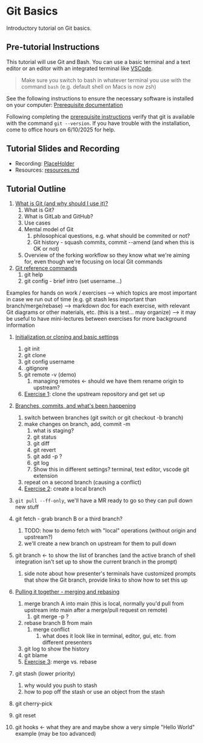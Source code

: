 # Git Basics

Introductory tutorial on Git basics.

## Pre-tutorial Instructions

This tutorial will use Git and Bash. You can use a basic terminal and a text editor or an editor
with an integrated terminal like [VSCode](https://code.visualstudio.com/).

> Make sure you switch to bash in whatever terminal you use with the command `bash` (e.g. default shell on Macs is now zsh)

See the following
instructions to ensure the necessary software is installed on your computer: [Prerequisite documentation](./pages/prereq.md)

Following completing the [prerequisite instructions](./pages/prereq.md) verify that git is available with the command `git --version`. If you have trouble with the installation, come to office hours on 6/10/2025 for help.

## Tutorial Slides and Recording

- Recording: [PlaceHolder](TODO)
- Resources: [resources.md](resources.md)

## Tutorial Outline

1. [What is Git (and why should I use it)?](./pages/what-is-git.md)
   1. What is Git?
   2. What is GitLab and GitHub?
   3. Use cases
   4. Mental model of Git
      1. philosophical questions, e.g. what should be commited or not?
      2. Git history - squash commits, commit --amend (and when this is OK or not)
   5. Overview of the forking workflow so they know what we're aiming for, even though we're focusing on local Git commands
2. [Git reference commands](./pages/git-help-and-config.md)
   1. git help
   2. git config - brief intro (set username...)

Examples for hands on work / exercises
--> which topics are most important in case we run out of time (e.g. git stash less important than branch/merge/rebase)
--> markdown doc for each exercise, with relevant Git diagrams or other materials, etc. (this is a test... may organize)
--> it may be useful to have mini-lectures between exercises for more background information

1. [Initialization or cloning and basic settings](./pages/git-going.md)

   1. git init
   2. git clone
   3. git config username
   4. .gitignore
   5. git remote -v (demo)
      1. managing remotes <- should we have them rename origin to upstream?
   6. [Exercise 1](./pages/ex1-clone-and-setup.md): clone the upstream repository and get set up

2. [Branches, commits, and what's been happening](./pages/branching-commits-history.md)

   1. switch between branches (git switch or git checkout -b branch)
   2. make changes on branch, add, commit -m
      1. what is staging?
      2. git status
      3. git diff
      4. git revert
      5. git add -p ?
      6. git log
      7. Show this in different settings? terminal, text editor, vscode git extension
   3. repeat on a second branch (causing a conflict)
   4. [Exercise 2](./pages/ex2-local-branch-and-commit.md): create a local branch

3. `git pull --ff-only`, we'll have a MR ready to go so they can pull down new stuff

4. git fetch - grab branch B or a third branch?

   1. TODO: how to demo fetch with "local" operations (without origin and upstream?)
   2. we'll create a new branch on upstream for them to pull down

5. git branch <- to show the list of branches (and the active branch of shell integration isn't set up to show the current branch in the prompt)

   1. side note about how presenter's terminals have customized prompts that show the Git branch, provide links to show how to set this up

6. [Pulling it together - merging and rebasing](./pages/merging-and-rebasing.md)

   1. merge branch A into main (this is local, normally you'd pull from upstream into main after a merge/pull request on remote)
      1. git merge -p ?
   2. rebase branch B from main
      1. merge conflict
         1. what does it look like in terminal, editor, gui, etc. from different presenters
   3. git log to show the history
   4. git blame
   5. [Exercise 3](./pages/ex3-merge-and-rebase.md): merge vs. rebase

7. git stash (lower priority)
   1. why would you push to stash
   2. how to pop off the stash or use an object from the stash
8. git cherry-pick
9. git reset
10. git hooks <- what they are and maybe show a very simple "Hello World" example (may be too advanced)
